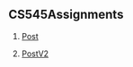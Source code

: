 ## CS545Assignments
1. [Post](https://github.com/Luwamcyber/CS545Assignments/tree/main/Post)

2. [PostV2](https://github.com/Luwamcyber/CS545Assignments/tree/main/PostV2)

